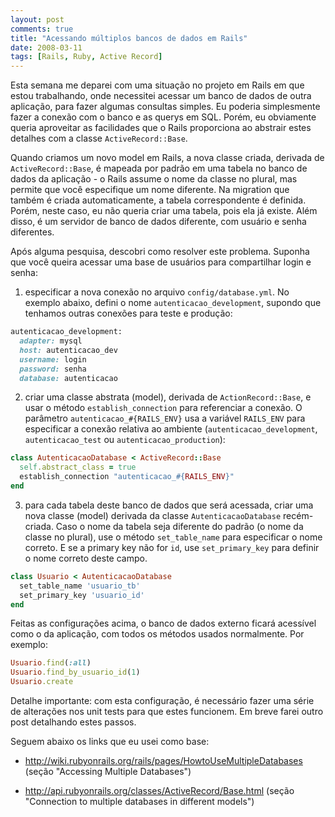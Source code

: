 ```yaml
---
layout: post
comments: true
title: "Acessando múltiplos bancos de dados em Rails"
date: 2008-03-11
tags: [Rails, Ruby, Active Record]
---
```

Esta semana me deparei com uma situação no projeto em Rails em que estou trabalhando, onde necessitei acessar um banco de dados de outra aplicação, para fazer algumas consultas simples. Eu poderia simplesmente fazer a conexão com o banco e as querys em SQL. Porém, eu obviamente queria aproveitar as facilidades que o Rails proporciona ao abstrair estes detalhes com a classe `ActiveRecord::Base`.

Quando criamos um novo model em Rails, a nova classe criada, derivada de `ActiveRecord::Base`, é mapeada por padrão em uma tabela no banco de dados da aplicação - o Rails assume o nome da classe no plural, mas permite que você especifique um nome diferente. Na migration que também é criada automaticamente, a tabela correspondente é definida. Porém, neste caso, eu não queria criar uma tabela, pois ela já existe. Além disso, é um servidor de banco de dados diferente, com usuário e senha diferentes.

Após alguma pesquisa, descobri como resolver este problema. Suponha que você queira acessar uma base de usuários para compartilhar login e senha:

1. especificar a nova conexão no arquivo `config/database.yml`. No exemplo abaixo, defini o nome `autenticacao_development`, supondo que tenhamos outras conexões para teste e produção:

```ruby
autenticacao_development:
  adapter: mysql
  host: autenticacao_dev
  username: login
  password: senha
  database: autenticacao
```

2. criar uma classe abstrata (model), derivada de `ActionRecord::Base`, e usar o método `establish_connection` para referenciar a conexão. O parâmetro `autenticacao_#{RAILS_ENV}` usa a variável `RAILS_ENV` para especificar a conexão relativa ao ambiente (`autenticacao_development`, `autenticacao_test` ou `autenticacao_production`):

```ruby
class AutenticacaoDatabase < ActiveRecord::Base
  self.abstract_class = true
  establish_connection "autenticacao_#{RAILS_ENV}"
end
```

3. para cada tabela deste banco de dados que será acessada, criar uma nova classe (model) derivada da classe `AutenticacaoDatabase` recém-criada. Caso o nome da tabela seja diferente do padrão (o nome da classe no plural), use o método `set_table_name` para especificar o nome correto. E se a primary key não for `id`, use `set_primary_key` para definir o nome correto deste campo.

```ruby
class Usuario < AutenticacaoDatabase
  set_table_name 'usuario_tb'
  set_primary_key 'usuario_id'
end
```

Feitas as configurações acima, o banco de dados externo ficará acessível como o da aplicação, com todos os métodos usados normalmente. Por exemplo:

```ruby
Usuario.find(:all)
Usuario.find_by_usuario_id(1)
Usuario.create
```

Detalhe importante: com esta configuração, é necessário fazer uma série de alterações nos unit tests para que estes funcionem. Em breve farei outro post detalhando estes passos.

Seguem abaixo os links que eu usei como base:

- <http://wiki.rubyonrails.org/rails/pages/HowtoUseMultipleDatabases> (seção "Accessing Multiple Databases")

- <http://api.rubyonrails.org/classes/ActiveRecord/Base.html> (seção "Connection to multiple databases in different models")
